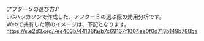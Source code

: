 アフター５の選び方♪  
LIGハッカソンで作成した、アフター５の選ぶ際の効用分析です。  
Webで共有した際のイメージは、下記となります。  
https://s.e2d3.org/7ee403b/44136fa/b7c69167f1004ee0f0d713b149b788ba
